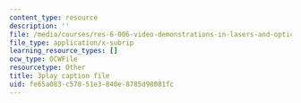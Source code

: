 ```yaml
---
content_type: resource
description: ''
file: /media/courses/res-6-006-video-demonstrations-in-lasers-and-optics-spring-2008/fe65a083c57851e3840e8785d98081fc_jFY3BVXYj_s.vtt
file_type: application/x-subrip
learning_resource_types: []
ocw_type: OCWFile
resourcetype: Other
title: 3play caption file
uid: fe65a083-c578-51e3-840e-8785d98081fc
---
```

